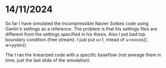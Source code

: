 # 14/11/2024

So far I have simulated the Incompressible Navier Sotkes code using Ganlin's settings as a reference. The problem is that his settings files are different from the settings specified in his thesis. Also I put bad top boundary condition (free stream). I just put u=1, intead of u=xx*cos(), w=yy*sin().

The I ran the linearized code with a specific baseflow (not average them in time, just the last slide of the simulation).
